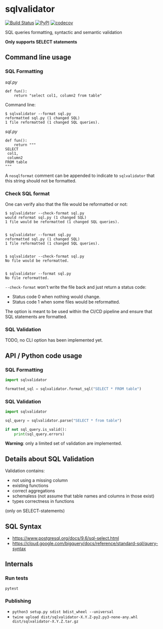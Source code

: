 # sqlvalidator

[![Build Status](https://img.shields.io/endpoint.svg?url=https%3A%2F%2Factions-badge.atrox.dev%2FDavid-Wobrock%2Fsqlvalidator%2Fbadge%3Fref%3Dmaster&style=popout)](https://actions-badge.atrox.dev/David-Wobrock/sqlvalidator/goto?ref=master)
[![PyPI](https://img.shields.io/pypi/v/sqlvalidator.svg)](https://pypi.python.org/pypi/sqlvalidator/)
[![codecov](https://codecov.io/gh/David-Wobrock/sqlvalidator/branch/master/graph/badge.svg?token=WTORMKIIMU)](https://codecov.io/gh/David-Wobrock/sqlvalidator)

SQL queries formatting, syntactic and semantic validation

**Only supports SELECT statements**

## Command line usage

### SQL Formatting

_sql.py_
```
def fun():
    return "select col1, column2 from table"
```

Command line:
```
$ sqlvalidator --format sql.py
reformatted sql.py (1 changed SQL)
1 file reformatted (1 changed SQL queries).
```

_sql.py_
```
def fun():
    return """
SELECT
 col1,
 column2
FROM table
"""

```

A `nosqlformat` comment can be appended to indicate to `sqlvalidator` that this string should not be formatted.


### Check SQL format
One can verify also that the file would be reformatted or not:
```
$ sqlvalidator --check-format sql.py
would reformat sql.py (1 changed SQL)
1 file would be reformatted (1 changed SQL queries).


$ sqlvalidator --format sql.py
reformatted sql.py (1 changed SQL)
1 file reformatted (1 changed SQL queries).


$ sqlvalidator --check-format sql.py
No file would be reformatted.


$ sqlvalidator --format sql.py
No file reformatted.
```

`--check-format` won't write the file back and just return a status code:
* Status code 0 when nothing would change.
* Status code 1 when some files would be reformatted.

The option is meant to be used within the CI/CD pipeline and ensure that SQL statements are formatted.

### SQL Validation

TODO, no CLI option has been implemented yet.

## API / Python code usage

### SQL Formatting

```python
import sqlvalidator

formatted_sql = sqlvalidator.format_sql("SELECT * FROM table")
```

### SQL Validation

```python
import sqlvalidator

sql_query = sqlvalidator.parse("SELECT * from table")

if not sql_query.is_valid():
    print(sql_query.errors)
```

**Warning**: only a limited set of validation are implemented.

## Details about SQL Validation

Validation contains:
* not using a missing column
* existing functions
* correct aggregations
* schemaless (not assume that table names and columns in those exist)
* types correctness in functions

(only on SELECT-statements)

## SQL Syntax

* https://www.postgresql.org/docs/9.6/sql-select.html
* https://cloud.google.com/bigquery/docs/reference/standard-sql/query-syntax

## Internals

### Run tests

```
pytest
```

### Publishing

* `python3 setup.py sdist bdist_wheel --universal`
* `twine upload dist/sqlvalidator-X.Y.Z-py2.py3-none-any.whl dist/sqlvalidator-X.Y.Z.tar.gz`
